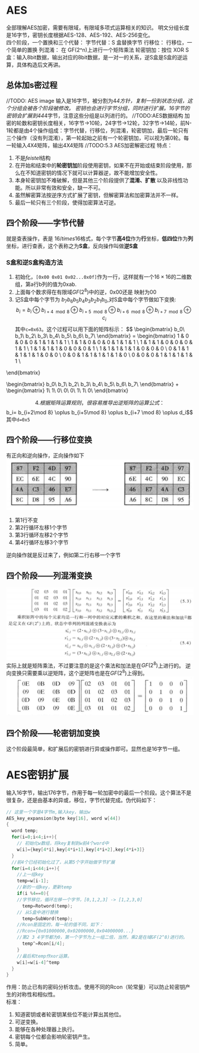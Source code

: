 # AES
全部理解AES加密，需要有限域，有限域多项式运算相关的知识。
明文分组长度是16字节，密钥长度根据AES-128、AES-192、AES-256变化。  
四个阶段，一个置换和三个代替：
字节代替：S 盒替换字节
行移位： 行移位，一个简单的置换
列混淆： 在 GF(2^n)上进行一个矩阵乘法
轮密钥加：按位 XOR
S盒：输入8bit数据，输出对应的8bit数据，是一对一的关系，逆S盒是S盒的逆运算，具体构造后文再讲。

## 总体加s密过程
//TODO: AES image
输入是16字节，被分割为4*4方针，复制一份到状态分组，这个分组会被各个阶段被修改。
密钥也会进行字节分组，同时进行扩展。16字节的密钥会扩展到44*4字节，注意这些分组是以列进行的。
//TODO:AES数据结构
加密的轮数和密钥长度相关，16字节->10轮，24字节->12轮，32字节->14轮，前N-1轮都是由4个操作组成：字节代替，行移位，列混淆，轮密钥加，最后一轮只有三个操作（没有列混淆），第一轮起始之前有一个轮密钥加，可以视为第0轮。每一轮输入4X4矩阵，输出4X4矩阵
//TODO:5.3 AES加密解密过程
特点：
1. 不是*feistel*结构
2. 在开始和结束中的**轮密钥加**阶段使用密钥，如果不在开始或结束阶段使用，那么在不知道密钥的情况下就可以计算器逆，故不能增加安全性。
3. 本身轮密钥加不难破解，但是其他三个阶段提供了**混淆、扩散** 以及非线性功能。所以非常有效和安全，缺一不可。
4. 虽然解密算法按逆序方式扩展了密钥，但解密算法和加密算法并不一样。
5. 最后一轮只有三个阶段，使得加密算法可逆。

## 四个阶段——字节代替
  就是查表操作，表是 $16 /times 16$格式，每个字节**高4位**作为**行**坐标，**低四位**作为**列**坐标，进行查表，这个表称之为**S盒**，反向操作叫做**逆S盒**

### S盒和逆S盒构造方法

1. 初始化，`[0x00 0x01 0x02...0x0f]`作为一行，这样就有一个$16 \times 16$的二维数组，第a行b列的值为0xab.
2. 上面每个数求得在有限域$GF(2^8)$中的逆，0x00还是 映射为00
3. 记S盒中每个字节为 $b_7b_6b_5b_4b_3b_2b_1b_0$,对S盒中每个字节做如下变换:
$$b_i=b_i \oplus  b_{i+4\mod 8} \oplus b_{i+5\mod 8} \oplus b_{i+6 \mod 8} \oplus b_{i+7\mod 8} \oplus c_i$$
其中`c=0x63`。这个过程可以用下面的矩阵标示：
$$
\begin{bmatrix} 
b_0\\
b_1\\
b_2\\
b_3\\
b_4\\
b_5\\
b_6\\
b_7\\
\end{bmatrix}
=
\begin{bmatrix} 
1 & 0 & 0 & 0 & 1 & 1 & 1 & 1 \\ 
1 & 1 & 0 & 0 & 0 & 1 & 1 & 1 \\
1 & 1 & 1 & 0 & 0 & 0 & 1 & 1 \\
1 & 1 & 1 & 1 & 0 & 0 & 0 & 1 \\
1 & 1 & 1 & 1 & 1 & 0 & 0 & 0 \\
0 & 1 & 1 & 1 & 1 & 1 & 0 & 0 \\
0 & 0 & 1 & 1 & 1 & 1 & 1 & 0 \\
0 & 0 & 0 & 1 & 1 & 1 & 1 & 1 \\

\end{bmatrix}

\begin{bmatrix} 
b_0\\
b_1\\
b_2\\
b_3\\
b_4\\
b_5\\
b_6\\
b_7\\
\end{bmatrix}
+
\begin{bmatrix} 
1\\
1\\
0\\
0\\
0\\
1\\
1\\
0\\
\end{bmatrix}

$$
4. 根据矩阵运算规则，很容易推导出逆矩阵的运算公式：
$$b_i= b_{i+2\mod 8} \oplus b_{i+5\mod 8} \oplus b_{i+7 \mod 8} \oplus d_i$$
其中`d=0x5`

## 四个阶段——行移位变换
有正向和逆向操作，正向操作如下
![](aes/2020-09-29-00-44-48.png)
1. 第1行不变
2. 第2行循环左移1个字节
3. 第3行循环左移2个字节
4. 第4行循环左移3个字节
   
逆向操作就是反过来了，例如第二行右移一个字节

## 四个阶段——列混淆变换

![](aes/2020-10-17-22-26-07.png)
实际上就是矩阵乘法，不过要注意的是这个乘法和加法是在$GF(2^8)$上进行的。
逆向变换只需要乘以逆矩阵，这个逆矩阵也是在$GF(2^8)$上得到。
![](aes/2020-10-17-22-36-05.png)

## 四个阶段——轮密钥加变换
这个阶段最简单，和扩展后的密钥进行异或操作即可。显然也是16字节一组。

# AES密钥扩展
  输入16字节，输出176字节，作用于每一轮加密中的最后一个阶段。这个算法不是很复杂，还是由基本的异或，移位，字节代替完成。伪代码如下：

```c++
// 这里一个字是4字节m,输入key，输出w
AES_key_expansion(byte key[16], word w[44])
{
  word temp;
  for(i=0;i<4;i++){
    // 初始化w数组，将key复制到w前4个word中
    w[i]={key[4*i],key[4*i+1],key[4*i+2],key[4*i+3]}
  }
  //前4个已经初始化过了，从第5个字开始做字节扩展
  for(i=4;i<44;i++){
    //上一组key
    temp=w[i-1];
    //新的一组key，更新temp
    if(i %4==0){
    //字节移位，循环左移一个字节，[0,1,2,3] -> [1,2,3,0]
      temp=Rotword(temp);
    // 从S盒中进行替换
      temp=SubWord(temp);
    //Rcon是固定的，每一轮的值不同，如下：
    //Rcon={0x01000000,0x02000000,0x04000000...}
    //第2 3 4字节都为0，第一个字节为上一组二倍，当然，乘2是在域GF(2^8)进行的。
      temp^=Rcon[i/4];
    }
    //最后和temp作xor运算。
    w[i]=w[i-4]^temp
  }
}
```
作用：防止已有的密码分析攻击。使用不同的Rcon（轮常量）可以防止轮密钥产生的对称性和相似性。  
标准：
1. 知道密钥或者轮密钥某些位不能计算出其他位。
2. 可逆变换。
3. 能够在各种处理器上执行。
4. 密钥每个位都会影响轮密钥产生。
5. 简单。